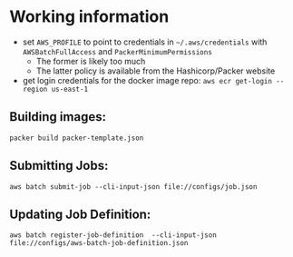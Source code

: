 # Working information

- set `AWS_PROFILE` to point to credentials in `~/.aws/credentials` with
  `AWSBatchFullAccess` and `PackerMinimumPermissions`
  - The former is likely too much
  - The latter policy is available from the Hashicorp/Packer website
- get login credentials for the docker image repo: 
  `aws ecr get-login --region us-east-1`

## Building images:

```
packer build packer-template.json
```

## Submitting Jobs:

```
aws batch submit-job --cli-input-json file://configs/job.json
```

## Updating Job Definition:

```
aws batch register-job-definition  --cli-input-json file://configs/aws-batch-job-definition.json
```
